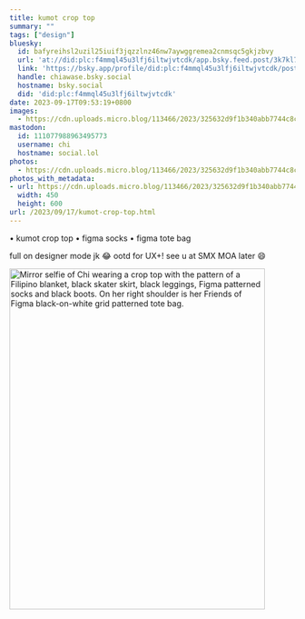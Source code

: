 ```yaml
---
title: kumot crop top
summary: ""
tags: ["design"]
bluesky:
  id: bafyreihsl2uzil25iuif3jqzzlnz46nw7aywggremea2cnmsqc5gkjzbvy
  url: 'at://did:plc:f4mmql45u3lfj6iltwjvtcdk/app.bsky.feed.post/3k7kl7cn4bf27'
  link: 'https://bsky.app/profile/did:plc:f4mmql45u3lfj6iltwjvtcdk/post/3k7kl7cn4bf27'
  handle: chiawase.bsky.social
  hostname: bsky.social
  did: 'did:plc:f4mmql45u3lfj6iltwjvtcdk'
date: 2023-09-17T09:53:19+0800
images:
  - https://cdn.uploads.micro.blog/113466/2023/325632d9f1b340abb7744c8c53676d79.jpg
mastodon:
  id: 111077988963495773
  username: chi
  hostname: social.lol
photos:
  - https://cdn.uploads.micro.blog/113466/2023/325632d9f1b340abb7744c8c53676d79.jpg
photos_with_metadata:
- url: https://cdn.uploads.micro.blog/113466/2023/325632d9f1b340abb7744c8c53676d79.jpg
  width: 450
  height: 600
url: /2023/09/17/kumot-crop-top.html
---
```


• kumot crop top
• figma socks
• figma tote bag

full on designer mode jk 😂 ootd for UX+! see u at SMX MOA later 😄

<img src="uploads/2023/325632d9f1b340abb7744c8c53676d79.jpg" width="450" height="600" alt="Mirror selfie of Chi wearing a crop top with the pattern of a Filipino blanket, black skater skirt, black leggings, Figma patterned socks and black boots. On her right shoulder is her Friends of Figma black-on-white grid patterned tote bag.">
